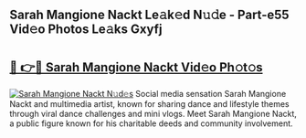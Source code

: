 ## Sarah Mangione Nackt Le𝚊k𝚎d N𝚞𝚍e - Part-e55 Vid𝚎o Photos Le𝚊ks Gxyfj

# <h2><a href="http://fb2pa1.evod.top/?m=Sarah+Mangione+Nackt">🔗 👉🔴 Sarah Mangione Nackt Vid𝚎o Ph𝚘t𝚘s</a></h2>

[![Sarah Mangione Nackt N𝚞d𝚎s](https://i.imgur.com/8V9OHl7.gif)](http://fb2pa1.evod.top/?m=Sarah+Mangione+Nackt)
Social media sensation Sarah Mangione Nackt and multimedia artist, known for sharing dance and lifestyle themes through viral dance challenges and mini vlogs. Meet Sarah Mangione Nackt, a public figure known for his charitable deeds and community involvement. 
